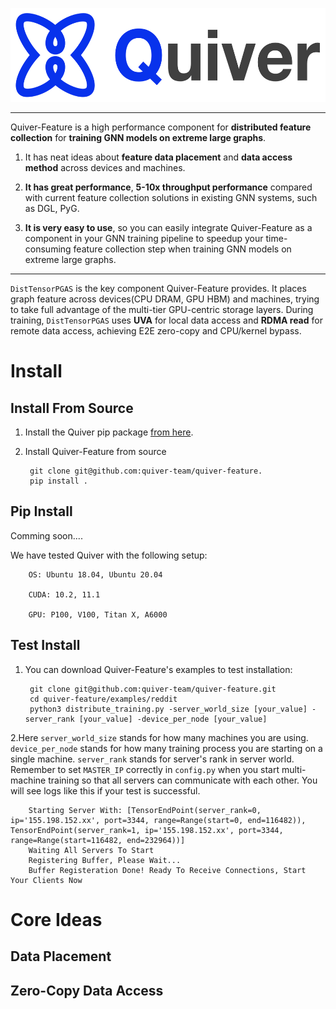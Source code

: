 [pypi-image]: https://badge.fury.io/py/torch-geometric.svg
[pypi-url]: https://pypi.org/project/quiver-feature/

<p align="center">
  <img height="150" src="https://github.com/quiver-team/torch-quiver/blob/main/docs/multi_medias/imgs/quiver-logo-min.png" />
</p>

--------------------------------------------------------------------------------

Quiver-Feature is a high performance component for **distributed feature collection** for **training GNN models on extreme large graphs**. 

1. It has neat ideas about **feature data placement** and **data access method** across devices and machines. 

2. **It has great performance**, **5-10x throughput performance** compared with current feature collection solutions in existing GNN systems, such as DGL, PyG. 

3. **It is very easy to use**, so you can easily integrate Quiver-Feature as a component in your GNN training pipeline to speedup your time-consuming feature collection step when training GNN models on extreme large graphs.

--------------------------------------------------------------------------------

`DistTensorPGAS` is the key component Quiver-Feature provides. It places graph feature across devices(CPU DRAM, GPU HBM) and machines, trying to take full advantage of the multi-tier GPU-centric storage layers. During training, `DistTensorPGAS` uses **UVA** for local data access and **RDMA read** for remote data access, achieving E2E zero-copy and CPU/kernel bypass.


# Install

## Install From Source
1. Install the Quiver pip package [from here](https://github.com/quiver-team/torch-quiver).

2. Install Quiver-Feature from source

        git clone git@github.com:quiver-team/quiver-feature.
        pip install .

## Pip Install

Comming soon....

We have tested Quiver with the following setup:

        OS: Ubuntu 18.04, Ubuntu 20.04

        CUDA: 10.2, 11.1

        GPU: P100, V100, Titan X, A6000

## Test Install

1. You can download Quiver-Feature's examples to test installation:

        git clone git@github.com:quiver-team/quiver-feature.git
        cd quiver-feature/examples/reddit
        python3 distribute_training.py -server_world_size [your_value] -server_rank [your_value] -device_per_node [your_value]

2.Here `server_world_size` stands for how many machines you are using. `device_per_node` stands for how many training process you are starting on a single machine. `server_rank` stands for server's rank in server world. Remember to set `MASTER_IP` correctly in `config.py` when you start multi-machine training so that all servers can communicate with each other. You will see logs like this if your test is successful.

        Starting Server With: [TensorEndPoint(server_rank=0, ip='155.198.152.xx', port=3344, range=Range(start=0, end=116482)), TensorEndPoint(server_rank=1, ip='155.198.152.xx', port=3344, range=Range(start=116482, end=232964))]
        Waiting All Servers To Start
        Registering Buffer, Please Wait...
        Buffer Registeration Done! Ready To Receive Connections, Start Your Clients Now
       

# Core Ideas

## Data Placement

## Zero-Copy Data Access